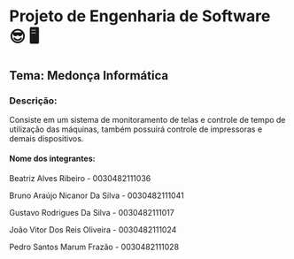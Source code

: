# Projeto de Engenharia de Software 😎 🖥️
## Tema: Medonça Informática
### Descrição:
Consiste em um sistema de monitoramento de telas e controle de tempo de utilização das máquinas, também possuirá controle de impressoras e demais dispositivos.

#### Nome dos integrantes:

Beatriz Alves Ribeiro - 0030482111036

Bruno Araújo Nicanor Da Silva - 0030482111041

Gustavo Rodrigues Da Silva - 0030482111017

João Vitor Dos Reis Oliveira - 0030482111024

Pedro Santos Marum Frazão - 0030482111028

